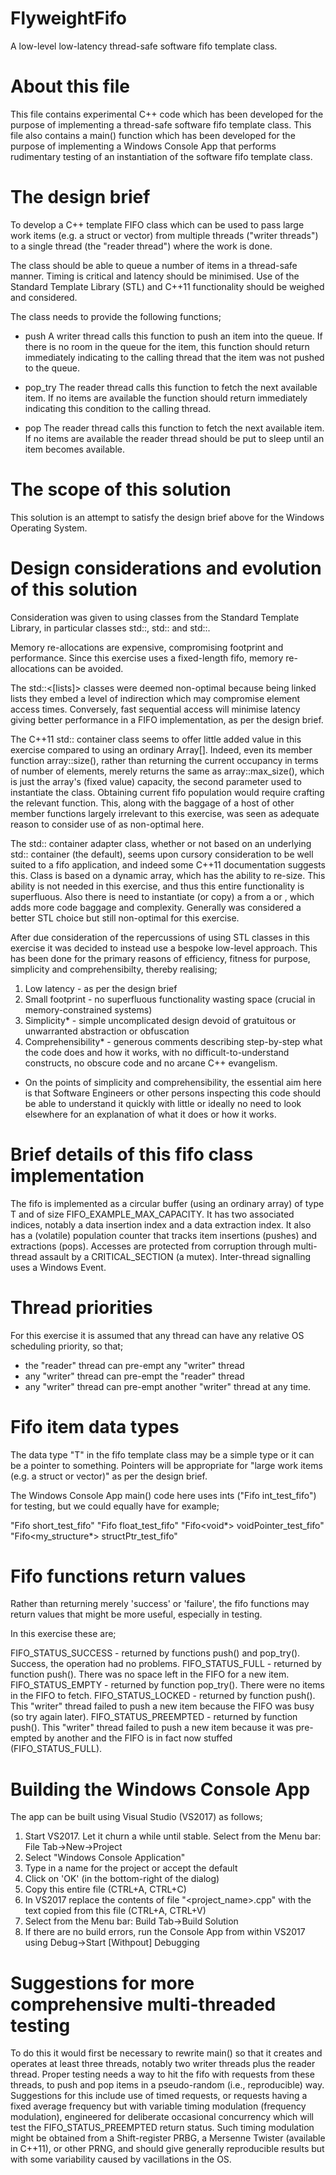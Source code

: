 # FlyweightFifo

A low-level low-latency thread-safe software fifo template class.


About this file
===============

This file contains experimental C++ code which has been developed for the purpose of implementing a thread-safe software fifo template class.
This file also contains a main() function which has been developed for the purpose of implementing a Windows Console App that performs rudimentary testing of an instantiation of the software fifo template class.


The design brief
================

To develop a C++ template FIFO class which can be used to pass large work items (e.g. a struct or vector) from multiple threads ("writer threads") to a single thread (the "reader thread") where the work is done.

The class should be able to queue a number of items in a thread-safe manner.
Timing is critical and latency should be minimised.
Use of the Standard Template Library (STL) and C++11 functionality should be weighed and considered.

The class needs to provide the following functions;

- push
A writer thread calls this function to push an item into the queue.
If there is no room in the queue for the item, this function should return immediately indicating to the calling thread that the item was not pushed to the queue.

- pop_try
The reader thread calls this function to fetch the next available item.
If no items are available the function should return immediately indicating this condition to the calling thread.

- pop
The reader thread calls this function to fetch the next available item.
If no items are available the reader thread should be put to sleep until an item becomes available.


The scope of this solution
==========================
                
This solution is an attempt to satisfy the design brief above for the Windows Operating System.


Design considerations and evolution of this solution
====================================================

Consideration was given to using classes from the Standard Template Library, in particular classes std::<array>, std::<deque> and std::<queue>.

Memory re-allocations are expensive, compromising footprint and performance. Since this exercise uses a fixed-length fifo, memory re-allocations can be avoided.

The std::<[lists]> classes were deemed non-optimal because being linked lists they embed a level of indirection which may compromise element access times. Conversely, fast sequential access will minimise latency giving better performance in a FIFO implementation, as per the design brief.

The C++11 std::<array> container class seems to offer little added value in this exercise compared to using an ordinary Array[]. Indeed, even its member function array::size(), rather than returning the current occupancy in terms of number of elements, merely returns the same as array::max_size(), which is just the array's (fixed value) capacity, the second parameter used to instantiate the class.
Obtaining current fifo population would require crafting the relevant function. This, along with the baggage of a host of other member functions largely irrelevant to this exercise, was seen as adequate reason to consider use of <array> as non-optimal here.

The std::<queue> container adapter class, whether or not based on an underlying std::<deque> container (the default), seems upon cursory consideration to be well suited to a fifo application, and indeed some C++11 documentation suggests this.
Class <queue> is based on a dynamic array, which has the ability to re-size. This ability is not needed in this exercise, and thus this entire functionality is superfluous. Also there is need to instantiate (or copy) a <queue> from a <deque> or <list>, which adds more code baggage and complexity.
Generally <queue> was considered a better STL choice but still non-optimal for this exercise.

After due consideration of the repercussions of using STL classes in this exercise it was decided to instead use a bespoke low-level approach. This has been done for the primary reasons of efficiency, fitness for purpose, simplicity and comprehensibilty, thereby realising;

1. Low latency - as per the design brief
2. Small footprint - no superfluous functionality wasting space (crucial in memory-constrained systems)
3. Simplicity* - simple uncomplicated design devoid of gratuitous or unwarranted abstraction or obfuscation
4. Comprehensibility* - generous comments describing step-by-step what the code does and how it works,
    with no difficult-to-understand constructs, no obscure code and no arcane C++ evangelism.

* On the points of simplicity and comprehensibility, the essential aim here is that Software Engineers or other persons inspecting this code should be able to understand it quickly with little or ideally no need to look elsewhere for an explanation of what it does or how it works.


Brief details of this fifo class implementation
===============================================

The fifo is implemented as a circular buffer (using an ordinary array) of type T and of size FIFO_EXAMPLE_MAX_CAPACITY.
It has two associated indices, notably a data insertion index and a data extraction index.
It also has a (volatile) population counter that tracks item insertions (pushes) and extractions (pops).
Accesses are protected from corruption through multi-thread assault by a CRITICAL_SECTION (a mutex).
Inter-thread signalling uses a Windows Event.


Thread priorities
=================

For this exercise it is assumed that any thread can have any relative OS scheduling priority, so that;
- the "reader" thread can pre-empt any "writer" thread
- any "writer" thread can pre-empt the "reader" thread
- any "writer" thread can pre-empt another "writer" thread at any time.
                

Fifo item data types
====================

The data type "T" in the fifo template class may be a simple type or it can be a pointer to something.
Pointers will be appropriate for "large work items (e.g. a struct or vector)" as per the design brief.

The Windows Console App main() code here uses ints ("Fifo<int> int_test_fifo") for testing, but we could equally have for example;

"Fifo<short> short_test_fifo"
"Fifo<float> float_test_fifo"
"Fifo<void*> voidPointer_test_fifo"
"Fifo<my_structure*> structPtr_test_fifo"


Fifo functions return values
============================

Rather than returning merely 'success' or 'failure', the fifo functions may return values that might be more useful, especially in testing.

In this exercise these are;

FIFO_STATUS_SUCCESS	  - returned by functions push() and pop_try(). Success, the operation had no problems.
FIFO_STATUS_FULL	  - returned by function push(). There was no space left in the FIFO for a new item.
FIFO_STATUS_EMPTY	  - returned by function pop_try(). There were no items in the FIFO to fetch.
FIFO_STATUS_LOCKED	  - returned by function push(). This "writer" thread failed to push a new item because
                        the FIFO was busy (so try again later).
FIFO_STATUS_PREEMPTED - returned by function push(). This "writer" thread failed to push a new item because
                        it was pre-empted by another and the FIFO is in fact now stuffed (FIFO_STATUS_FULL).


Building the Windows Console App
================================

The app can be built using Visual Studio (VS2017) as follows;

1. Start VS2017. Let it churn a while until stable. Select from the Menu bar: File Tab->New->Project
2. Select "Windows Console Application"
3. Type in a name for the project or accept the default
4. Click on 'OK' (in the bottom-right of the dialog)
5. Copy this entire file (CTRL+A, CTRL+C)
6. In VS2017 replace the contents of file "<project_name>.cpp" with the text copied from this file (CTRL+A, CTRL+V)
7. Select from the Menu bar: Build Tab->Build Solution
8. If there are no build errors, run the Console App from within VS2017 using Debug->Start [Withpout] Debugging


Suggestions for more comprehensive multi-threaded testing
=========================================================

To do this it would first be necessary to rewrite main() so that it creates and operates at least three threads, notably two writer threads plus the reader thread.
Proper testing needs a way to hit the fifo with requests from these threads, to push and pop items in a pseudo-random (i.e., reproducible) way.
Suggestions for this include use of timed requests, or requests having a fixed average frequency but with variable timing modulation (frequency modulation), engineered for deliberate occasional concurrency which will test the FIFO_STATUS_PREEMPTED return status.
Such timing modulation might be obtained from a Shift-register PRBG, a Mersenne Twister (available in C++11), or other PRNG, and should give generally reproducible results but with some variability caused by vacillations in the OS.

